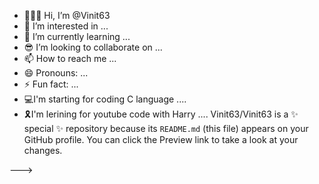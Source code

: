 - 🧑🏻‍💻 Hi, I’m @Vinit63
- 👀 I’m interested in ...
- 🤖 I’m currently learning ...
- 😎 I’m looking to collaborate on ...
- 📫 How to reach me ...
- 😄 Pronouns: ...
- ⚡ Fun fact: ...
- 💻I'm starting for coding C language ....
- 🎗️I'm lerining for youtube code with Harry ....
Vinit63/Vinit63 is a ✨ special ✨ repository because its `README.md` (this file) appears on your GitHub profile.
    You can click the Preview link to take a look at your changes.
    
--->
 

